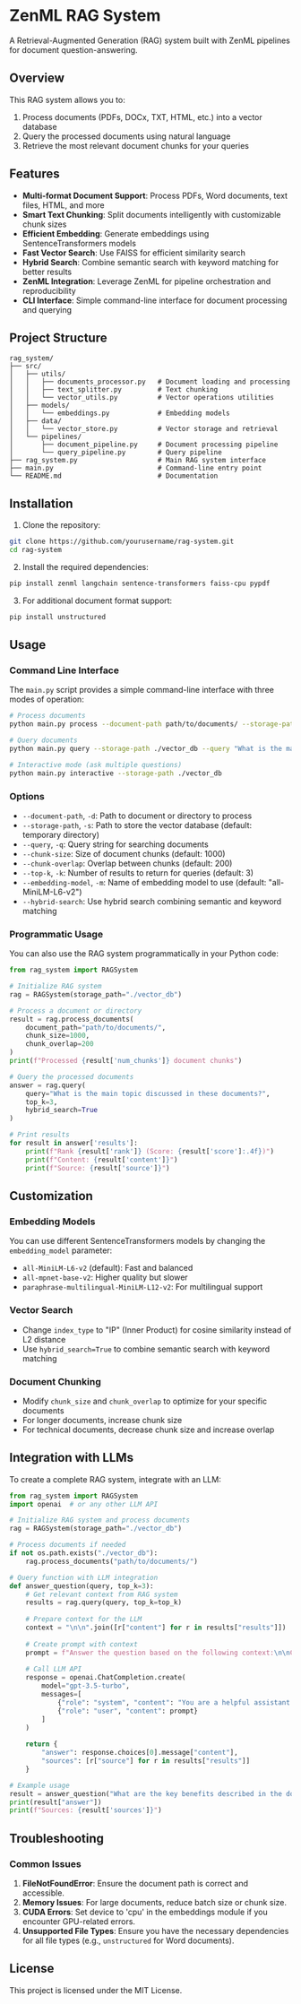 # ZenML RAG System

A Retrieval-Augmented Generation (RAG) system built with ZenML pipelines for document question-answering.

## Overview

This RAG system allows you to:

1. Process documents (PDFs, DOCx, TXT, HTML, etc.) into a vector database
2. Query the processed documents using natural language
3. Retrieve the most relevant document chunks for your queries

## Features

- **Multi-format Document Support**: Process PDFs, Word documents, text files, HTML, and more
- **Smart Text Chunking**: Split documents intelligently with customizable chunk sizes
- **Efficient Embedding**: Generate embeddings using SentenceTransformers models
- **Fast Vector Search**: Use FAISS for efficient similarity search
- **Hybrid Search**: Combine semantic search with keyword matching for better results
- **ZenML Integration**: Leverage ZenML for pipeline orchestration and reproducibility
- **CLI Interface**: Simple command-line interface for document processing and querying

## Project Structure

```
rag_system/
├── src/
│   ├── utils/
│   │   ├── documents_processor.py   # Document loading and processing
│   │   ├── text_splitter.py         # Text chunking
│   │   └── vector_utils.py          # Vector operations utilities
│   ├── models/
│   │   └── embeddings.py            # Embedding models
│   ├── data/
│   │   └── vector_store.py          # Vector storage and retrieval
│   └── pipelines/
│       ├── document_pipeline.py     # Document processing pipeline
│       └── query_pipeline.py        # Query pipeline
├── rag_system.py                    # Main RAG system interface
├── main.py                          # Command-line entry point
└── README.md                        # Documentation
```

## Installation

1. Clone the repository:

```bash
git clone https://github.com/yourusername/rag-system.git
cd rag-system
```

2. Install the required dependencies:

```bash
pip install zenml langchain sentence-transformers faiss-cpu pypdf
```

3. For additional document format support:

```bash
pip install unstructured
```

## Usage

### Command Line Interface

The `main.py` script provides a simple command-line interface with three modes of operation:

```bash
# Process documents
python main.py process --document-path path/to/documents/ --storage-path ./vector_db

# Query documents
python main.py query --storage-path ./vector_db --query "What is the main topic of these documents?"

# Interactive mode (ask multiple questions)
python main.py interactive --storage-path ./vector_db
```

### Options

- `--document-path`, `-d`: Path to document or directory to process
- `--storage-path`, `-s`: Path to store the vector database (default: temporary directory)
- `--query`, `-q`: Query string for searching documents
- `--chunk-size`: Size of document chunks (default: 1000)
- `--chunk-overlap`: Overlap between chunks (default: 200)
- `--top-k`, `-k`: Number of results to return for queries (default: 3)
- `--embedding-model`, `-m`: Name of embedding model to use (default: "all-MiniLM-L6-v2")
- `--hybrid-search`: Use hybrid search combining semantic and keyword matching

### Programmatic Usage

You can also use the RAG system programmatically in your Python code:

```python
from rag_system import RAGSystem

# Initialize RAG system
rag = RAGSystem(storage_path="./vector_db")

# Process a document or directory
result = rag.process_documents(
    document_path="path/to/documents/",
    chunk_size=1000,
    chunk_overlap=200
)
print(f"Processed {result['num_chunks']} document chunks")

# Query the processed documents
answer = rag.query(
    query="What is the main topic discussed in these documents?",
    top_k=3,
    hybrid_search=True
)

# Print results
for result in answer['results']:
    print(f"Rank {result['rank']} (Score: {result['score']:.4f})")
    print(f"Content: {result['content']}")
    print(f"Source: {result['source']}")
```

## Customization

### Embedding Models

You can use different SentenceTransformers models by changing the `embedding_model` parameter:

- `all-MiniLM-L6-v2` (default): Fast and balanced
- `all-mpnet-base-v2`: Higher quality but slower
- `paraphrase-multilingual-MiniLM-L12-v2`: For multilingual support

### Vector Search

- Change `index_type` to "IP" (Inner Product) for cosine similarity instead of L2 distance
- Use `hybrid_search=True` to combine semantic search with keyword matching

### Document Chunking

- Modify `chunk_size` and `chunk_overlap` to optimize for your specific documents
- For longer documents, increase chunk size
- For technical documents, decrease chunk size and increase overlap

## Integration with LLMs

To create a complete RAG system, integrate with an LLM:

```python
from rag_system import RAGSystem
import openai  # or any other LLM API

# Initialize RAG system and process documents
rag = RAGSystem(storage_path="./vector_db")

# Process documents if needed
if not os.path.exists("./vector_db"):
    rag.process_documents("path/to/documents/")

# Query function with LLM integration
def answer_question(query, top_k=3):
    # Get relevant context from RAG system
    results = rag.query(query, top_k=top_k)
    
    # Prepare context for the LLM
    context = "\n\n".join([r["content"] for r in results["results"]])
    
    # Create prompt with context
    prompt = f"Answer the question based on the following context:\n\nContext:\n{context}\n\nQuestion: {query}\n\nAnswer:"
    
    # Call LLM API
    response = openai.ChatCompletion.create(
        model="gpt-3.5-turbo",
        messages=[
            {"role": "system", "content": "You are a helpful assistant."},
            {"role": "user", "content": prompt}
        ]
    )
    
    return {
        "answer": response.choices[0].message["content"],
        "sources": [r["source"] for r in results["results"]]
    }

# Example usage
result = answer_question("What are the key benefits described in the document?")
print(result["answer"])
print(f"Sources: {result['sources']}")
```

## Troubleshooting

### Common Issues

1. **FileNotFoundError**: Ensure the document path is correct and accessible.
2. **Memory Issues**: For large documents, reduce batch size or chunk size.
3. **CUDA Errors**: Set device to 'cpu' in the embeddings module if you encounter GPU-related errors.
4. **Unsupported File Types**: Ensure you have the necessary dependencies for all file types (e.g., `unstructured` for Word documents).

## License

This project is licensed under the MIT License.
